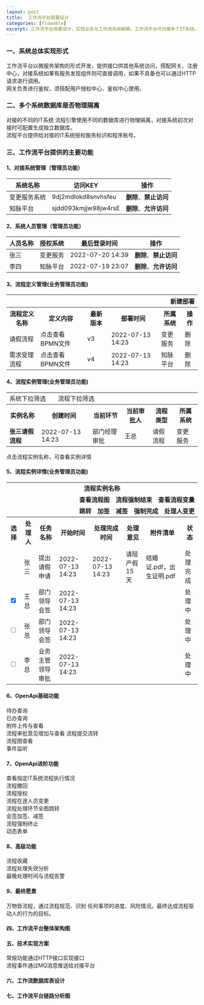 ```yaml
---
layout: post
title:  工作流平台简要设计
categories: [flowable]
excerpt: 工作流平台简要设计，实现业务与工作流系统解耦，工作流平台可对接多个IT系统。
---
```

### 一、系统总体实现形式
工作流平台以微服务架构的形式开发，提供接口供其他系统访问，搭配网关、注册中心，对接系统如果有服务发现组件则可直接调用，如果不具备也可以通过HTTP请求进行调用。  
网关负责进行鉴权，须搭配用户授权中心、鉴权中心使用。

### 二、多个系统数据库是否物理隔离
对接的不同的IT系统 流程引擎使用不同的数据库进行物理隔离，对接系统初次对接时可配置生成独立数据库。  
流程平台提供给对接的IT系统授权服务标识和程序账号。

### 三、工作流平台提供的主要功能
#### 1、**对接系统管理**（管理员功能）  

| 系统名称 | 访问KEY | 操作 |
| ---- | ---- | ---- |
| 变更服务系统 | 9dj2mdlokd8snvhsfeu | **删除**、**禁止访问** |
| 知脉平台 | sjdd093kmjjw98jw4rsE | **删除**、**允许访问** |


#### 2、**系统人员管理**（管理员功能）  

| 人员名称 | 授权系统 | 最后登录时间 | 操作 |
| ---- | ---- | ---- | ---- |
| 张三 | 变更服务 | 2022-07-20 14:39 | **删除**、**禁止访问** |
| 李四 | 知脉平台 | 2022-07-19 23:07 | **删除**、**允许访问** |


#### 3、**流程定义管理**(业务管理员功能)  
<table>
<tr>
 <th colspan="6" style="text-align:right;">新建部署</th>
</tr>
<tr>
<th>流程定义名称</th>
 <th>定义内容</th><th>最新版本</th>
 <th>部署时间</th>
 <th>所属系统</th><th>操作</th>
</tr>
<tr>
  <td>请假流程</td>
  <td>点击查看BPMN文件</td><td title="点击查看历史版本">v3</td>
  <td>2022-07-13 14:23</td><td>变更服务</td>
  <td>删除</td>
</tr>
<tr>
<td>需求受理流程</td>
<td>点击查看BPMN文件</td><td title="点击查看历史版本">v4</td>
<td>2022-07-13 14:23</td><td>知脉平台</td>
<td>删除</td>
</tr>
</table>



#### 4、**流程实例管理**(业务管理员功能)  
<table>
<tr>
 <td colspan="6" style="text-align:left;">系统下拉筛选　　流程下拉筛选　　　　　　　　　</td>
</tr>
<tr><th title="点击查看详情">实例名称</th><th>创建时间</th><th>当前环节</th><th>当前审批人</th><th>流程类型</th><th>所属系统</th>
</tr>
<tr>
   <td><b>张三请假流程</b></td><td>2022-07-13 14:23</td><td>部门经理审批
   </td><td>王总</td><td>请假流程</td><td>变更服务</td>
</tr>
</table>
点击流程实例名称，可查看实例详情  


#### 5、**流程实例详情**(业务管理员功能)  
<table>
<tr>
<td colspan="9" style="text-align:center;"><b>流程实例名称</b></td>
</tr>
<tr>
<td colspan="9" style="text-align:right;"><b>查看流程图　流程强制结束　查看流程变量</b></td>
</tr>
<tr>
<td colspan="9" style="text-align:right;"><b>跳转　加签　减签　强制完成　处理人变更</b></td>
</tr>
<tr><th>选择</th>
<th>处理人</th><th>任务名称</th><th>开始时间</th><th>处理完成时间</th><th>处理意见</th><th>附件清单</th><th>状态</th>
</tr>
<tr><td></td>
<td>张三</td><td>提出请假申请</td><td>2022-07-13 14:23</td><td>2022-07-13 14:23</td><td>请陪产假15天</td><td>结婚证.pdf，出生证明.pdf</td><td>处理完成</td>
</tr>
<tr><td><input type="checkbox" checked="checked" /></td>
<td>王总</td><td>部门领导会签</td><td>2022-07-13 14:23</td><td></td><td></td><td></td><td>处理中</td>
</tr>
<tr><td><input type="checkbox" /></td>
<td>张总</td><td>部门领导会签</td><td>2022-07-13 14:23</td><td></td><td></td><td></td><td>处理中</td>
</tr>
<tr><td><input type="checkbox" /></td>
<td>李总</td><td>业务主管领导审批</td><td>2022-07-13 14:23</td><td></td><td></td><td></td><td>处理中</td>
</tr>
</table>



#### 6、**OpenApi基础功能**  
待办查询  
已办查询  
附件上传与查看  
流程审批意见增加与查看
流程提交流转  
流程图查看   
事件监听  
#### 7、**OpenApi进阶功能**  
查看指定IT系统流程执行情况  
流程撤回  
流程授权  
流程在途人员变更  
流程处理环节全图跳转  
会签加签、减签  
流程强制终止  
动态表单  
#### 8、**高级功能**  
流程收藏  
流程处理失效分析  
最晚处理时间与流程告警   
#### 9、**最终愿景**  
万物皆流程，通过流程规范、识别 任何事项的进度、风险情况。最终达成流程驱动人的行为的目标。




#### 四、工作流平台整体架构图

#### 五、技术实现方案
常规功能通过HTTP接口实现接口  
流程事件通过MQ消息推送给对接平台

#### 六、工作流数据库表设计

#### 七、工作流平台链路分析图
